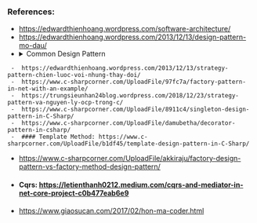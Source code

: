 
### References:  
  -  https://edwardthienhoang.wordpress.com/software-architecture/
  -  https://edwardthienhoang.wordpress.com/2013/12/13/design-pattern-mo-dau/
  -   <details>
      <summary>Common Design Pattern</summary>

     -  https://edwardthienhoang.wordpress.com/2013/12/13/strategy-pattern-chien-luoc-voi-nhung-thay-doi/ 
     -  https://www.c-sharpcorner.com/UploadFile/97fc7a/factory-pattern-in-net-with-an-example/
     -  https://trungsieunhan24blog.wordpress.com/2018/12/23/strategy-pattern-va-nguyen-ly-ocp-trong-c/
     -  https://www.c-sharpcorner.com/UploadFile/8911c4/singleton-design-pattern-in-C-Sharp/
     -  https://www.c-sharpcorner.com/UploadFile/damubetha/decorator-pattern-in-csharp/
     -  #### Template Method: https://www.c-sharpcorner.com/UploadFile/b1df45/template-design-pattern-in-C-Sharp/
  </details>  
  
  -  https://www.c-sharpcorner.com/UploadFile/akkiraju/factory-design-pattern-vs-factory-method-design-pattern/ 
  -  #### Cqrs: https://letienthanh0212.medium.com/cqrs-and-mediator-in-net-core-project-c0b477eab6e9
  -  https://www.giaosucan.com/2017/02/hon-ma-coder.html   


